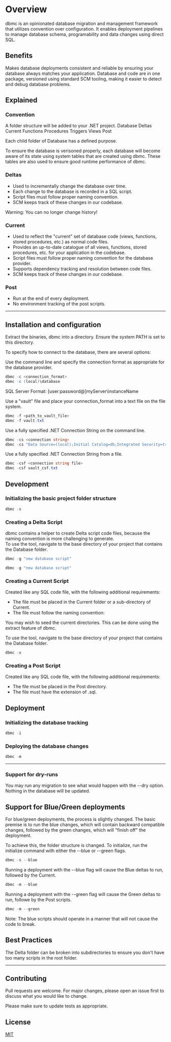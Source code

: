 ﻿# Overview

dbmc is an opinionated database migration and management framework that utilizes convention over configuration.  It enables deployment pipelines to manage database schema, programability and data changes using direct SQL.

## Benefits
Makes database deployments consistent and reliable by ensuring your database always matches your application.
Database and code are in one package, versioned using standard SCM tooling, making it easier to detect and debug database problems.

## Explained

### Convention
A folder structure will be added to your .NET project.
Database
  Deltas
  Current
    Functions
    Procedures
    Triggers
    Views
  Post

Each child folder of Database has a defined purpose.  

To ensure the database is verisoned properly, each database will become aware of its state using system tables that are created using dbmc.  These tables are also used to ensure good runtime performance of dbmc.


### Deltas
- Used to incrementally change the database over time.
- Each change to the database is recorded in a SQL script.
- Script files must follow proper naming convention.
- SCM keeps track of these changes in our codebase.

Warning: You can no longer change history!


### Current
- Used to reflect the "current" set of database code (views, functions, stored procedures, etc.) as normal code files.
- Provides an up-to-date catalogue of all views, functions, stored procedures, etc. for your application in the codebase.
- Script files must follow proper naming convention for the database provider.
- Supports dependency tracking and resolution between code files.
- SCM keeps track of these changes in our codebase.


### Post
- Run at the end of every deployment.
- No environment tracking of the post scripts.

---

## Installation and configuration

Extract the binaries, dbmc into a directory.  Ensure the system PATH is set to this directory.

To specify how to connect to the database, there are several options: 

Use the command line and specify the connection format as appropriate for the database provider.
```c#
dbmc -c <connection_format>
dbmc -c (local)\database
```
SQL Server Format: [user:password@]myServer\instanceName


Use a "vault" file and place your connection_format into a text file on the file system.
```c#
dbmc -f <path_to_vault_file>
dbmc -f vault.txt
```

Use a fully specified .NET Connection String on the command line.
```c#
dbmc -cs <connection string>
dbmc -cs "Data Source=(local);Initial Catalog=db;Integrated Security=true;MultipleActiveResultSets=True"
```

Use a fully specified .NET Connection String from a file.
```c#
dbmc -csf <connection string file>
dbmc -csf vault_csf.txt
```

## Development

### Initializing the basic project folder structure

```c#
dbmc -s
```



### Creating a Delta Script
dbmc contains a helper to create Delta script code files, because the naming convention is more challenging to generate.  
To use the tool, navigate to the base directory of your project that contains the Database folder.

```c#
dbmc -g "new database script"
```


```c#
dbmc -g "new database script"
```

### Creating a Current Script
Created like any SQL code file, with the following additional requirements:
- The file must be placed in the Current folder or a sub-directory of Current.
- The file must follow the naming convention:

You may wish to seed the current directories.  This can be done using the extract feature of dbmc.  

To use the tool, navigate to the base directory of your project that contains the Database folder.
```c#
dbmc -x
```

### Creating a Post Script
Created like any SQL code file, with the following additional requirements:
- The file must be placed in the Post directory.
- The file must have the extension of .sql.

## Deployment

### Initializing the database tracking

```c#
dbmc -i
```

### Deploying the database changes

```c#
dbmc -m
```

---

### Support for dry-runs
You may run any migration to see what would happen with the --dry option.  Nothing in the database will be updated.

## Support for Blue/Green deployments
For blue/green deployments, the process is slightly changed.  The basic premise is to run the blue changes, which will contain backward compatible changes, followed by the green changes, which will "finish off" the deployment.

To achieve this, the folder structure is changed.  To initialize, run the initialize command with either the --blue or --green flags.
```c#
dbmc -s --blue
```

Running a deployment with the --blue flag will cause the Blue deltas to run, followed by the Current.
```c#
dbmc -m --blue
```

Running a deployment with the --green flag will cause the Green deltas to run, followe by the Post scripts.
```c#
dbmc -m --green
```

Note: The blue scripts should operate in a manner that will not cause the code to break.


## Best Practices
The Delta folder can be broken into subdirectories to ensure you don't have too many scripts in the root folder.

---

## Contributing
Pull requests are welcome. For major changes, please open an issue first to discuss what you would like to change.

Please make sure to update tests as appropriate.

## License
[MIT](https://choosealicense.com/licenses/mit/)